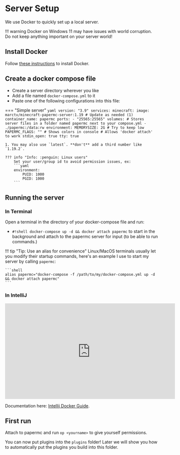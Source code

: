 # Server Setup

We use Docker to quickly set up a local server.

!!! warning
    Docker on Windows 11 may have issues with world corruption. Do not keep anything important on your server world!

## Install Docker

Follow [these instructions](https://docs.docker.com/get-docker/) to install Docker.

## Create a docker compose file

- Create a server directory wherever you like
- Add a file named `docker-compose.yml` to it
- Paste one of the following configurations into this file:

=== "Simple server"
    ```yaml
    version: "3.9"
    services:
      minecraft:
        image: marctv/minecraft-papermc-server:1.19 # Update as needed (1)
        container_name: papermc
        ports:
          - "25565:25565"
        volumes:
          # Stores server files in a folder named papermc next to your compose.yml
          - ./papermc:/data:rw
        environment:
            MEMORYSIZE: 2G # Try to keep low
            PAPERMC_FLAGS: "" # Shows colors in console
        # Allows 'docker attach' to work
        stdin_open: true
        tty: true
    ```

    1. You may also use `latest`. **don't** add a third number like `1.19.2`.

    ??? info "Info: :penguin: Linux users"
        Set your user/group id to avoid permission issues, ex:
        ```yaml
        environment:
            PUID: 1000
            PGID: 1000
        ```

## Running the server

### In Terminal

Open a terminal in the directory of your docker-compose file and run:

- `#!shell docker-compose up -d && docker attach papermc` to start in the background and attach to the papermc server for input (to be able to run commands.)

!!! tip "Tip: Use an alias for convenience"
    Linux/MacOS terminals usually let you modify their startup commands, here's an example I use to start my server by calling `papermc`:

    ```shell
    alias papermc="docker-compose -f /path/to/my/docker-compose.yml up -d && docker attach papermc"
    ```
### In IntelliJ

<iframe width="560" height="315" src="https://www.youtube.com/embed/ck6xQqSOlpw" title="YouTube video player" frameborder="0" allow="accelerometer; autoplay; clipboard-write; encrypted-media; gyroscope; picture-in-picture" allowfullscreen></iframe>

Documentation here: [Intellij Docker Guide](https://www.jetbrains.com/help/idea/docker.html).

## First run

Attach to papermc and run `op <yourname>` to give yourself permissions.

You can now put plugins into the `plugins` folder! Later we will show you how to automatically put the plugins you build into this folder.
